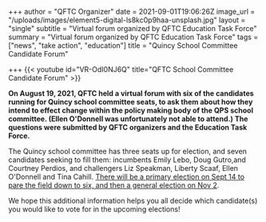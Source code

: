 +++
author = "QFTC Organizer"
date = 2021-09-01T19:06:26Z
image_url = "/uploads/images/element5-digital-ls8kc0p9haa-unsplash.jpg"
layout = "single"
subtitle = "Virtual forum organized by QFTC Education Task Force"
summary = "Virtual forum organized by QFTC Education Task Force"
tags = ["news", "take action", "education"]
title = "Quincy School Committee Candidate Forum"

+++
{{< youtube id="VR-OdI0NJ6Q" title="QFTC School Committee Candidate Forum" >}}

**On August 19, 2021, QFTC held a virtual forum with six of the candidates running for Quincy school committee seats, to ask them about how they intend to effect change within the policy making body of the QPS school committee. (Ellen O'Donnell was unfortunately not able to attend.) The questions were submitted by QFTC organizers and the Education Task Force.**

The Quincy school committee has three seats up for election, and seven candidates seeking to fill them: incumbents Emily Lebo, Doug Gutro,and Courtney Perdios, and challengers Liz Speakman, Liberty Scaaf, Ellen O'Donnell and Tina Cahill. [There will be a primary election on Sept 14 to pare the field down to six, and then a general election on Nov 2](https://qftc.org/posts/school-committee-preliminary-election-guide/ "2021 Preliminary Election Guide").

We hope this additional information helps you all decide which candidate(s) you would like to vote for in the upcoming elections!